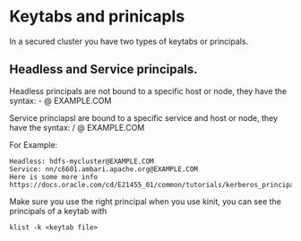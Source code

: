 # Keytabs and prinicapls

In a secured cluster you have two types of keytabs or principals.

## Headless and Service principals.

Headless principals are not bound to a specific host or node, they have the syntax: - @ EXAMPLE.COM

Service princiapsl are bound to a specific service and host or node, they have the syntax: / @ EXAMPLE.COM

For Example:

```
Headless: hdfs-mycluster@EXAMPLE.COM
Service: nn/c6601.ambari.apache.org@EXAMPLE.COM
Here is some more info https://docs.oracle.com/cd/E21455_01/common/tutorials/kerberos_principal.html
```

Make sure you use the right principal when you use kinit, you can see the principals of a keytab with

```
klist -k <keytab file>
```
